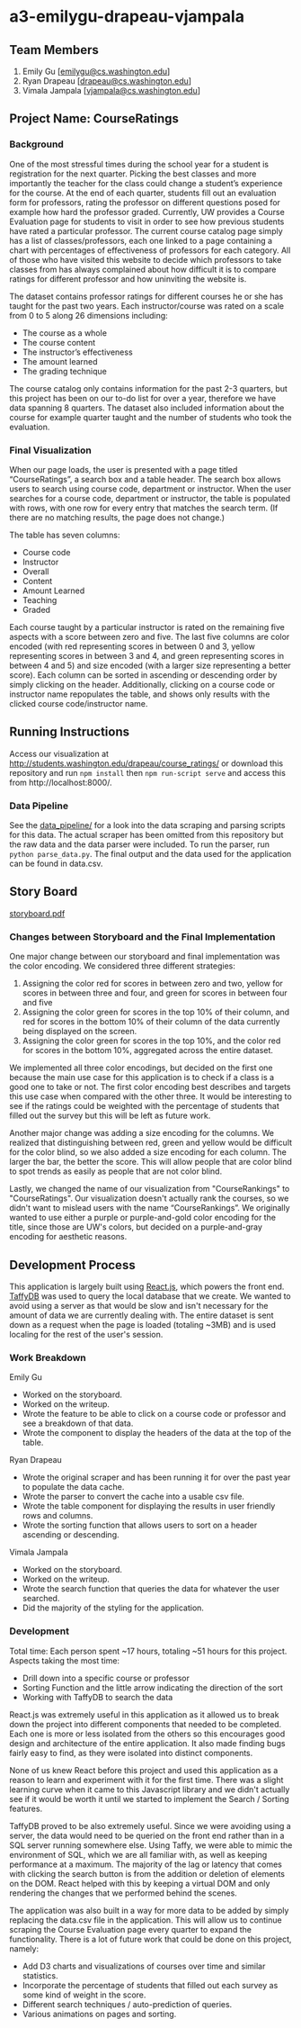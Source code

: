 a3-emilygu-drapeau-vjampala
===============

## Team Members

1. Emily Gu [emilygu@cs.washington.edu]
2. Ryan Drapeau [drapeau@cs.washington.edu]
3. Vimala Jampala [vjampala@cs.washington.edu]

## Project Name: CourseRatings

### Background

One of the most stressful times during the school year for a student is registration for the next quarter.  Picking the best classes and more importantly the teacher for the class could change a student’s experience for the course. At the end of each quarter, students fill out an evaluation form for professors, rating the professor on different questions posed for example how hard the professor graded.  Currently, UW provides a Course Evaluation page for students to visit in order to see how previous students have rated a particular professor. The current course catalog page simply has a list of classes/professors, each one linked to a page containing a chart with percentages of effectiveness of professors for each category. All of those who have visited this website to decide which professors to take classes from has always complained about how difficult it is to compare ratings for different professor and how uninviting the website is.

The dataset contains professor ratings for different courses he or she has taught for the past two years. Each instructor/course was rated on a scale from 0 to 5 along 26 dimensions including:
* The course as a whole
* The course content
* The instructor’s effectiveness
* The amount learned
* The grading technique

The course catalog only contains information for the past 2-3 quarters, but this project has been on our to-do list for over a year, therefore we have data spanning 8 quarters. The dataset also  included information about the course for example quarter taught and the number of students who took the evaluation.

### Final Visualization

When our page loads, the user is presented with a page titled “CourseRatings”, a search box and a table header. The search box allows users to search using course code, department or instructor. When the user searches for a course code, department or instructor, the table is populated with rows, with one row for every entry that matches the search term. (If there are no matching results, the page does not change.)

The table has seven columns:
* Course code
* Instructor
* Overall
* Content
* Amount Learned
* Teaching
* Graded

Each course taught by a particular instructor is rated on the remaining five aspects with a score between zero and five. The last five columns are color encoded (with red representing scores in between 0 and 3, yellow representing scores in between 3 and 4, and green representing scores in between 4 and 5) and size encoded (with a larger size representing a better score). Each column can be sorted in ascending or descending order by simply clicking on the header. Additionally, clicking on a course code or instructor name repopulates the table, and shows only results with the clicked course code/instructor name.

## Running Instructions

Access our visualization at http://students.washington.edu/drapeau/course_ratings/ or download this repository and run `npm install` then `npm run-script serve` and access this from http://localhost:8000/.

### Data Pipeline

See the [data_pipeline/](data_pipeline/) for a look into the data scraping and parsing scripts for this data. The actual scraper has been omitted from this repository but the raw data and the data parser were included. To run the parser, run `python parse_data.py`. The final output and the data used for the application can be found in data.csv.

## Story Board

[storyboard.pdf](storyboard/storyboard.pdf?raw=true)


### Changes between Storyboard and the Final Implementation

One major change between our storyboard and final implementation was the color encoding. We considered three different strategies:
1. Assigning the color red for scores in between zero and two, yellow for scores in between three and four, and green for scores in between four and five
2. Assigning the color green for scores in the top 10% of their column, and red for scores in the bottom 10% of their column of the data currently being displayed on the screen.
3. Assigning the color green for scores in the top 10%, and the color red for scores in the bottom 10%, aggregated across the entire dataset.

We implemented all three color encodings, but decided on the first one because the main use case for this application is to check if a class is a good one to take or not. The first color encoding best describes and targets this use case when compared with the other three. It would be interesting to see if the ratings could be weighted with the percentage of students that filled out the survey but this will be left as future work.

Another major change was adding a size encoding for the columns. We realized that distinguishing between red, green and yellow would be difficult for the color blind, so we also added a size encoding for each column. The larger the bar, the better the score. This will allow people that are color blind to spot trends as easily as people that are not color blind.

Lastly, we changed the name of our visualization from "CourseRankings" to "CourseRatings". Our visualization doesn't actually rank the courses, so we didn't want to mislead users with the name “CourseRankings”. We originally wanted to use either a purple or purple-and-gold color encoding for the title, since those are UW's colors, but decided on a purple-and-gray encoding for aesthetic reasons.

## Development Process

This application is largely built using [React.js](https://facebook.github.io/react/), which powers the front end. [TaffyDB](http://www.taffydb.com/) was used to query the local database that we create. We wanted to avoid using a server as that would be slow and isn't necessary for the amount of data we are currently dealing with. The entire dataset is sent down as a request when the page is loaded (totaling ~3MB) and is used localing for the rest of the user's session.

### Work Breakdown

Emily Gu
- Worked on the storyboard.
- Worked on the writeup.
- Wrote the feature to be able to click on a course code or professor and see a breakdown of that data.
- Wrote the component to display the headers of the data at the top of the table.

Ryan Drapeau
- Wrote the original scraper and has been running it for over the past year to populate the data cache.
- Wrote the parser to convert the cache into a usable csv file.
- Wrote the table component for displaying the results in user friendly rows and columns.
- Wrote the sorting function that allows users to sort on a header ascending or descending.

Vimala Jampala
- Worked on the storyboard.
- Worked on the writeup.
- Wrote the search function that queries the data for whatever the user searched.
- Did the majority of the styling for the application.

### Development
Total time: Each person spent ~17 hours, totaling ~51 hours for this project.
Aspects taking the most time:
- Drill down into a specific course or professor
- Sorting Function and the little arrow indicating the direction of the sort
- Working with TaffyDB to search the data

React.js was extremely useful in this application as it allowed us to break down the project into different components that needed to be completed. Each one is more or less isolated from the others so this encourages good design and architecture of the entire application. It also made finding bugs fairly easy to find, as they were isolated into distinct components.

None of us knew React before this project and used this application as a reason to learn and experiment with it for the first time. There was a slight learning curve when it came to this Javascript library and we didn't actually see if it would be worth it until we started to implement the Search / Sorting features.

TaffyDB proved to be also extremely useful. Since we were avoiding using a server, the data would need to be queried on the front end rather than in a SQL server running somewhere else. Using Taffy, we were able to mimic the environment of SQL, which we are all familiar with, as well as keeping performance at a maximum. The majority of the lag or latency that comes with clicking the search button is from the addition or deletion of elements on the DOM. React helped with this by keeping a virtual DOM and only rendering the changes that we performed behind the scenes.

The application was also built in a way for more data to be added by simply replacing the data.csv file in the application. This will allow us to continue scraping the Course Evaluation page every quarter to expand the functionality. There is a lot of future work that could be done on this project, namely:
- Add D3 charts and visualizations of courses over time and similar statistics.
- Incorporate the percentage of students that filled out each survey as some kind of weight in the score.
- Different search techniques / auto-prediction of queries.
- Various animations on pages and sorting.

